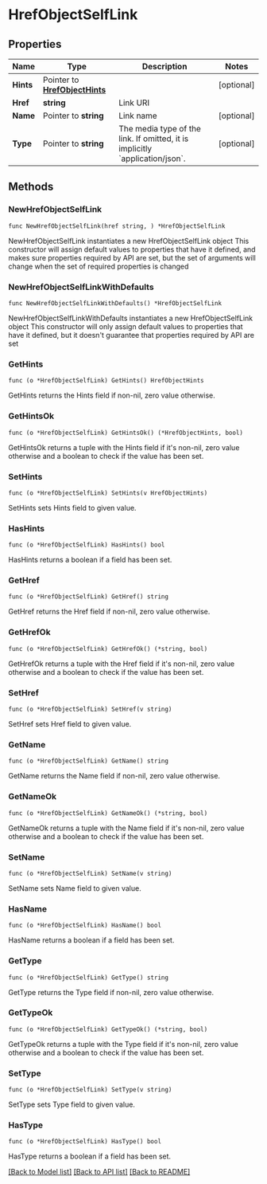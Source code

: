 # HrefObjectSelfLink

## Properties

Name | Type | Description | Notes
------------ | ------------- | ------------- | -------------
**Hints** | Pointer to [**HrefObjectHints**](HrefObjectHints.md) |  | [optional] 
**Href** | **string** | Link URI | 
**Name** | Pointer to **string** | Link name | [optional] 
**Type** | Pointer to **string** | The media type of the link. If omitted, it is implicitly &#x60;application/json&#x60;. | [optional] 

## Methods

### NewHrefObjectSelfLink

`func NewHrefObjectSelfLink(href string, ) *HrefObjectSelfLink`

NewHrefObjectSelfLink instantiates a new HrefObjectSelfLink object
This constructor will assign default values to properties that have it defined,
and makes sure properties required by API are set, but the set of arguments
will change when the set of required properties is changed

### NewHrefObjectSelfLinkWithDefaults

`func NewHrefObjectSelfLinkWithDefaults() *HrefObjectSelfLink`

NewHrefObjectSelfLinkWithDefaults instantiates a new HrefObjectSelfLink object
This constructor will only assign default values to properties that have it defined,
but it doesn't guarantee that properties required by API are set

### GetHints

`func (o *HrefObjectSelfLink) GetHints() HrefObjectHints`

GetHints returns the Hints field if non-nil, zero value otherwise.

### GetHintsOk

`func (o *HrefObjectSelfLink) GetHintsOk() (*HrefObjectHints, bool)`

GetHintsOk returns a tuple with the Hints field if it's non-nil, zero value otherwise
and a boolean to check if the value has been set.

### SetHints

`func (o *HrefObjectSelfLink) SetHints(v HrefObjectHints)`

SetHints sets Hints field to given value.

### HasHints

`func (o *HrefObjectSelfLink) HasHints() bool`

HasHints returns a boolean if a field has been set.

### GetHref

`func (o *HrefObjectSelfLink) GetHref() string`

GetHref returns the Href field if non-nil, zero value otherwise.

### GetHrefOk

`func (o *HrefObjectSelfLink) GetHrefOk() (*string, bool)`

GetHrefOk returns a tuple with the Href field if it's non-nil, zero value otherwise
and a boolean to check if the value has been set.

### SetHref

`func (o *HrefObjectSelfLink) SetHref(v string)`

SetHref sets Href field to given value.


### GetName

`func (o *HrefObjectSelfLink) GetName() string`

GetName returns the Name field if non-nil, zero value otherwise.

### GetNameOk

`func (o *HrefObjectSelfLink) GetNameOk() (*string, bool)`

GetNameOk returns a tuple with the Name field if it's non-nil, zero value otherwise
and a boolean to check if the value has been set.

### SetName

`func (o *HrefObjectSelfLink) SetName(v string)`

SetName sets Name field to given value.

### HasName

`func (o *HrefObjectSelfLink) HasName() bool`

HasName returns a boolean if a field has been set.

### GetType

`func (o *HrefObjectSelfLink) GetType() string`

GetType returns the Type field if non-nil, zero value otherwise.

### GetTypeOk

`func (o *HrefObjectSelfLink) GetTypeOk() (*string, bool)`

GetTypeOk returns a tuple with the Type field if it's non-nil, zero value otherwise
and a boolean to check if the value has been set.

### SetType

`func (o *HrefObjectSelfLink) SetType(v string)`

SetType sets Type field to given value.

### HasType

`func (o *HrefObjectSelfLink) HasType() bool`

HasType returns a boolean if a field has been set.


[[Back to Model list]](../README.md#documentation-for-models) [[Back to API list]](../README.md#documentation-for-api-endpoints) [[Back to README]](../README.md)


